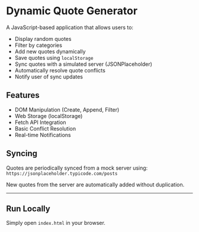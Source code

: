 # Dynamic Quote Generator

A JavaScript-based application that allows users to:

- Display random quotes
- Filter by categories
- Add new quotes dynamically
- Save quotes using `localStorage`
- Sync quotes with a simulated server (JSONPlaceholder)
- Automatically resolve quote conflicts
- Notify user of sync updates

## Features

- DOM Manipulation (Create, Append, Filter)
- Web Storage (localStorage)
- Fetch API Integration
- Basic Conflict Resolution
- Real-time Notifications

## Syncing
Quotes are periodically synced from a mock server using:
`https://jsonplaceholder.typicode.com/posts`

New quotes from the server are automatically added without duplication.

---

## Run Locally

Simply open `index.html` in your browser.
